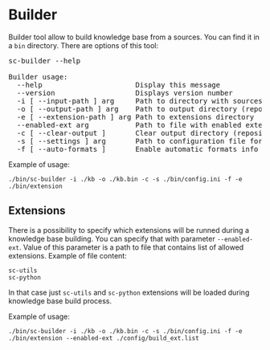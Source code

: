 # Builder

Builder tool allow to build knowledge base from a sources. You can find it in a `bin` directory.
There are options of this tool:

<pre>
sc-builder --help

Builder usage:
  --help                      Display this message
  --version                   Displays version number
  -i [ --input-path ] arg     Path to directory with sources
  -o [ --output-path ] arg    Path to output directory (repository)
  -e [ --extension-path ] arg Path to extensions directory
  --enabled-ext arg           Path to file with enabled extensions
  -c [ --clear-output ]       Clear output directory (repository) before build
  -s [ --settings ] arg       Path to configuration file for sc-memory
  -f [ --auto-formats ]       Enable automatic formats info generation
</pre>

Example of usage:

```
./bin/sc-builder -i ./kb -o ./kb.bin -c -s ./bin/config.ini -f -e ./bin/extension
```

## Extensions

There is a possibility to specify which extensions will be runned during a knowledge base building.
You can specify that with parameter `--enabled-ext`. Value of this parameter is a path to file
that contains list of allowed extensions. Example of file content:

```
sc-utils
sc-python
```

In that case just `sc-utils` and `sc-python` extensions will be loaded during knowledge base build process.

Example of usage:

```
./bin/sc-builder -i ./kb -o ./kb.bin -c -s ./bin/config.ini -f -e ./bin/extension --enabled-ext ./config/build_ext.list
```



